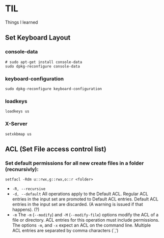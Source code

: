 # TIL
Things I learned

## Set Keyboard Layout
### console-data
```
# sudo apt-get install console-data
sudo dpkg-reconfigure console-data
```

### keyboard-configuration
```
sudo dpkg-reconfigure keyboard-configuration
```

### loadkeys 
```loadkeys us```

### X-Server
```setxkbmap us```

## ACL (Set File access control list)
### Set default permissions for all new create files in a folder (recnursivly):

```setfacl -Rdm u::rwx,g::rwx,o::r <folder>```
- `-R, --recursive`
- `-d, --default`
All operations apply to the Default ACL. Regular ACL entries in the input set are promoted to Default ACL entries. Default ACL entries in the  input  set  are  discarded. (A warning is issued if that happens). (?)
- `-m`
The `-m` (`--modify`) and `-M` (`--modify-file`) options modify the ACL of a file or directory.  ACL entries for this operation must include permissions.  
The options `-m`, and `-x` expect an ACL on the command line. Multiple ACL entries are separated by comma characters (`,')


